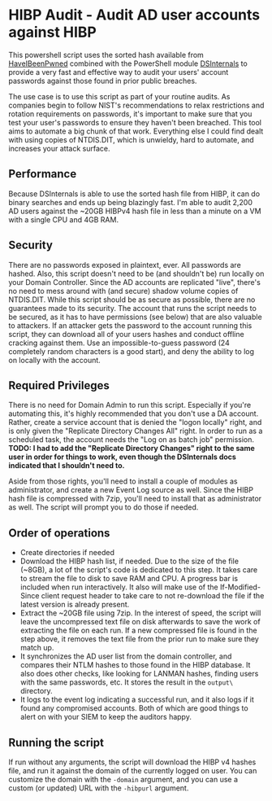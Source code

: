 # HIBP Audit - Audit AD user accounts against HIBP

This powershell script uses the sorted hash available from [HaveIBeenPwned](https://haveibeenpwned.com/Passwords) combined with the PowerShell module [DSInternals](https://github.com/MichaelGrafnetter/DSInternals) to provide a very fast and effective way to audit your users' account passwords against those found in prior public breaches.

The use case is to use this script as part of your routine audits.  As companies begin to follow NIST's recommendations to relax restrictions and rotation requirements on passwords, it's important to make sure that you test your user's passwords to ensure they haven't been breached.  This tool aims to automate a big chunk of that work.  Everything else I could find dealt with using copies of NTDIS.DIT, which is unwieldy, hard to automate, and increases your attack surface.

## Performance
Because DSInternals is able to use the sorted hash file from HIBP, it can do binary searches and ends up being blazingly fast.  I'm able to audit 2,200 AD users against the ~20GB HIBPv4 hash file in less than a minute on a VM with a single CPU and 4GB RAM.

## Security
There are no passwords exposed in plaintext, ever.  All passwords are hashed.  Also, this script doesn't need to be (and shouldn't be) run locally on your Domain Controller.  Since the AD accounts are replicated "live", there's no need to mess around with (and secure) shadow volume copies of NTDIS.DIT.  While this script should be as secure as possible, there are no guarantees made to its security.  The account that runs the script needs to be secured, as it has to have permissions (see below) that are also valuable to attackers.  If an attacker gets the password to the account running this script, they can download all of your users hashes and conduct offline cracking against them.  Use an impossible-to-guess password (24 completely random characters is a good start), and deny the ability to log on locally with the account.

## Required Privileges
There is no need for Domain Admin to run this script.  Especially if you're automating this, it's highly recommended that you don't use a DA account.  Rather, create a service account that is denied the "logon locally" right, and is only given the "Replicate Directory Changes All" right.  In order to run as a scheduled task, the account needs the "Log on as batch job" permission.  **TODO: I had to add the "Replicate Directory Changes" right to the same user in order for things to work, even though the DSInternals docs indicated that I shouldn't need to.**

Aside from those rights, you'll need to install a couple of modules as administrator, and create a new Event Log source as well.  Since the HIBP hash file is compressed with 7zip, you'll need to install that as administrator as well.  The script will prompt you to do those if needed.

## Order of operations

 * Create directories if needed
 * Download the HIBP hash list, if needed.  Due to the size of the file (~8GB), a lot of the script's code is dedicated to this step.  It takes care to stream the file to disk to save RAM and CPU.  A progress bar is included when run interactively.  It also will make use of the If-Modified-Since client request header to take care to not re-download the file if the latest version is already present.
 * Extract the ~20GB file using 7zip.  In the interest of speed, the script will leave the uncompressed text file on disk afterwards to save the work of extracting the file on each run.  If a new compressed file is found in the step above, it removes the text file from the prior run to make sure they match up.
 * It synchronizes the AD user list from the domain controller, and compares their NTLM hashes to those found in the HIBP database.  It also does other checks, like looking for LANMAN hashes, finding users with the same passwords, etc.  It stores the result in the ```output\``` directory.
 * It logs to the event log indicating a successful run, and it also logs if it found any compromised accounts.  Both of which are good things to alert on with your SIEM to keep the auditors happy.

## Running the script

If run without any arguments, the script will download the HIBP v4 hashes file, and run it against the domain of the currently logged on user.  You can customize the domain with the ```-domain``` argument, and you can use a custom (or updated) URL with the ```-hibpurl``` argument.
